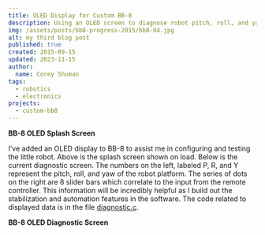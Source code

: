 ```yaml
---
title: OLED Display for Custom BB-8
description: Using an OLED screen to diagnose robot pitch, roll, and yaw.
img: /assets/posts/bb8-progress-2015/bb8-04.jpg
alt: my third blog post
published: true
created: 2015-09-15
updated: 2023-11-15
author: 
  name: Corey Shuman
tags: 
  - robotics
  - electronics
projects:
  - custom-bb8
---
```


**BB-8 OLED Splash Screen**

<position justify="center">
  <progressive-image src="/assets/posts/bb8-oled/oled-01.jpg" width="650px" alt="a small screen with blue-white text reading 'BB-8 Corey' and showing a crude drawing of BB-8" size="large" >
  </progressive-image>
</position>

I’ve added an OLED display to BB-8 to assist me in configuring and testing the little robot. Above is the splash screen shown on load. Below is the current diagnostic screen. The numbers on the left, labeled P, R, and Y represent the pitch, roll, and yaw of the robot platform. The series of dots on the right are 8 slider bars which correlate to the input from the remote controller. This information will be incredibly helpful as I build out the stabilization and automation features in the software. The code related to displayed data is in the file [diagnostic.c](https://github.com/coreyshuman/BB-8/blob/master/BB-8.X/diagnostic.c).

**BB-8 OLED Diagnostic Screen**

<position justify="center">
  <progressive-image src="/assets/posts/bb8-oled/oled-02.jpg" width="650px" alt="a small screen showing 8 progress bars which correspond to input data, and 3 numbers cooresponding to pitch, roll, and yaw" size="large" >
  </progressive-image>
</position>
